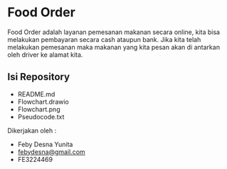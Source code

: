 # Food Order

Food Order adalah layanan pemesanan makanan secara online, kita bisa melakukan pembayaran secara cash ataupun bank. Jika kita telah melakukan pemesanan maka makanan yang kita pesan akan di antarkan oleh driver ke alamat kita.

## Isi Repository
- README.md
- Flowchart.drawio
- Flowchart.png
- Pseudocode.txt

Dikerjakan oleh :
- Feby Desna Yunita
- febydesna@gmail.com
- FE3224469
